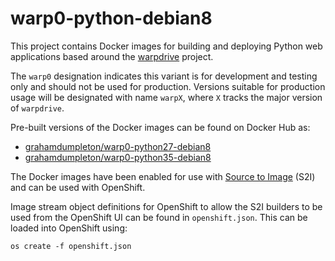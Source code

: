 # warp0-python-debian8

This project contains Docker images for building and deploying Python web
applications based around the [warpdrive](https://github.com/GrahamDumpleton/warpdrive-python)
project.

The ``warp0`` designation indicates this variant is for development and
testing only and should not be used for production. Versions suitable for
production usage will be designated with name ``warpX``, where ``X`` tracks
the major version of ``warpdrive``.

Pre-built versions of the Docker images can be found on Docker Hub as:

  * [grahamdumpleton/warp0-python27-debian8](https://hub.docker.com/r/grahamdumpleton/warp0-python27-debian8/)
  * [grahamdumpleton/warp0-python35-debian8](https://hub.docker.com/r/grahamdumpleton/warp0-python35-debian8/)

The Docker images have been enabled for use with [Source to Image](https://github.com/openshift/source-to-image)
(S2I) and can be used with OpenShift.

Image stream object definitions for OpenShift to allow the S2I builders to
be used from the OpenShift UI can be found in ``openshift.json``. This
can be loaded into OpenShift using:

```
os create -f openshift.json
```
